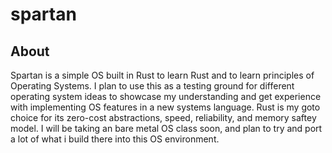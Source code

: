 # spartan

## About
Spartan is a simple OS built in Rust to learn Rust and to learn principles of Operating Systems. I plan to use this as a testing ground for different operating system ideas  to showcase my understanding and get experience with implementing OS features in a new systems language. Rust is my goto choice for its zero-cost abstractions, speed, reliability, and memory saftey model. I will be taking an bare metal OS class soon, and plan to try and port a lot of what i build there into this OS environment.